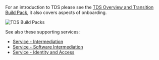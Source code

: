 For an introduction to TDS please see the [TDS Overview and Transition Build Pack](https://github.com/InlandRevenue/Gateway-Services/tree/master/Service%20-%20TDS%20-%20Transaction%20Data%20Services/TDS%20Overview%20and%20Transition/Latest), it also covers aspects of onboarding.

![TDS Build Packs](https://github.com/InlandRevenue/Gateway-Services/blob/master/Images/TDSBuildPacks.PNG)

See also these supporting services:
* [Service - Intermediation](https://github.com/InlandRevenue/Gateway-Services/tree/master/Service%20-%20Intermediation)
* [Service - Software Intermediation](https://github.com/InlandRevenue/Gateway-Services/tree/master/Service%20-%20Software%20Intermediation)
* [Service - Identity and Access](https://github.com/InlandRevenue/Gateway-Services/tree/master/Service%20-%20Identity%20and%20Access)
